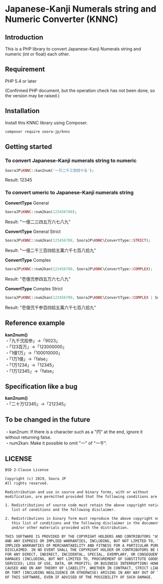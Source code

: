 # Japanese-Kanji Numerals string and Numeric Converter (KNNC)

## Introduction

This is a PHP library to convert Japanese-Kanji Numerals string and numeric (int or float) each other.

## Requirement

PHP 5.4 or later

(Confirmed PHP document, but the operation check has not been done, so the version may be raised.)

## Installation

Install this KNNC library using Composer.

```sh
composer require soora-jp/knnc
```

## Getting started

### To convert Japanese-Kanji numerals string to numeric

```php
SooraJP\KNNC::kan2num('一万二千三百四十五');
```

Result: 12345

### To convert umeric to Japanese-Kanji numerals string

**ConvertType** General

```php
SooraJP\KNNC::num2kan(123456789);
```
Result: "一億二三四五万六七八九"

**ConvertType** General Strict

```php
SooraJP\KNNC::num2kan(123456789, SooraJP\KNNC\ConvertType::STRICT);
```

Result: "一億二千三百四拾五萬六千七百八拾九"

**ConvertType** Complex

```php
SooraJP\KNNC::num2kan(123456789, SooraJP\KNNC\ConvertType::COMPLEX);
```

Result: "壱億弐参四五万六七八九"

**ConvertType** Complex Strict

```php
SooraJP\KNNC::num2kan(123456789, SooraJP\KNNC\ConvertType::COMPLEX | SooraJP\KNNC\ConvertType::STRICT);
```

Result: "壱億弐千参百四拾五萬六千七百八拾九"

## Reference example

**kan2num()**  
・「九千弐拾参」->「9023」  
・「123百万」->「123000000」  
・「1億1万」->「100010000」  
・「1万1億」->「false」  
・「1万1234」->「12345」  
・「1万12345」->「false」  

## Specification like a bug

**kan2num()**  
・「二十万12345」->「212345」

## To be changed in the future
・kan2num: If there is a character such as a "円" at the end, ignore it without returning false.  
・num2kan: Make it possible to omit "一" of "一千".


## LICENSE

```txt
BSD 2-Clause License

Copyright (c) 2019, Soora JP
All rights reserved.

Redistribution and use in source and binary forms, with or without
modification, are permitted provided that the following conditions are met:

1. Redistributions of source code must retain the above copyright notice, this
   list of conditions and the following disclaimer.

2. Redistributions in binary form must reproduce the above copyright notice,
   this list of conditions and the following disclaimer in the documentation
   and/or other materials provided with the distribution.

THIS SOFTWARE IS PROVIDED BY THE COPYRIGHT HOLDERS AND CONTRIBUTORS "AS IS"
AND ANY EXPRESS OR IMPLIED WARRANTIES, INCLUDING, BUT NOT LIMITED TO, THE
IMPLIED WARRANTIES OF MERCHANTABILITY AND FITNESS FOR A PARTICULAR PURPOSE ARE
DISCLAIMED. IN NO EVENT SHALL THE COPYRIGHT HOLDER OR CONTRIBUTORS BE LIABLE
FOR ANY DIRECT, INDIRECT, INCIDENTAL, SPECIAL, EXEMPLARY, OR CONSEQUENTIAL
DAMAGES (INCLUDING, BUT NOT LIMITED TO, PROCUREMENT OF SUBSTITUTE GOODS OR
SERVICES; LOSS OF USE, DATA, OR PROFITS; OR BUSINESS INTERRUPTION) HOWEVER
CAUSED AND ON ANY THEORY OF LIABILITY, WHETHER IN CONTRACT, STRICT LIABILITY,
OR TORT (INCLUDING NEGLIGENCE OR OTHERWISE) ARISING IN ANY WAY OUT OF THE USE
OF THIS SOFTWARE, EVEN IF ADVISED OF THE POSSIBILITY OF SUCH DAMAGE.
```